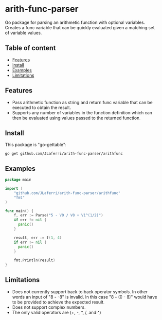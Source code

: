 # arith-func-parser
Go package for parsing an arithmetic function with optional variables. Creates a func variable that can be quickly evaluated given a matching set of variable values.

## Table of content

- [Features](#features)
- [Install](#install)
- [Examples](#examples)
- [Limitations](#limitations)

## Features

- Pass arithmetic function as string and return func variable that can be executed to obtain the result.
- Supports any number of variables in the function definition which can then be evaluated using values passed to the returned function.

## Install

This package is "go-gettable":

    go get github.com/JLaferri/arith-func-parser/arithfunc

## Examples

``` go
package main

import (
	"github.com/JLaferri/arith-func-parser/arithfunc"
	"fmt"
)

func main() {
	f, err := Parse("5 - V0 / V0 + V1^(1/2)")
	if err != nil {
	  panic()
	}

	result, err := f(1, 4)
	if err != nil {
	  panic()
	}
	
	fmt.Println(result)
}
```

## Limitations

- Does not currently support back to back operator symbols. In other words an input of "8 - -8" is invalid. In this case "8 - (0 - 8)" would have to be provided to achieve the expected result.
- Does not support complex numbers.
- The only valid operators are (+, -, *, /, and ^)
